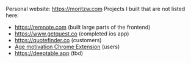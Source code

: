 Personal website: https://moritzw.com
Projects I built that are not listed here:
- https://remnote.com (built large parts of the frontend)
- https://www.getquest.co (completed ios app)
- https://quotefinder.co (customers)
- [Age motivation Chrome Extension](https://chromewebstore.google.com/detail/age-motivation/febbcejjonlekadhjeldcljckdibjobk/reviews) (users)
- https://deeptable.app (tbd)

